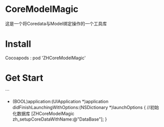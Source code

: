 # CoreModelMagic
这是一个将Coredata与Model绑定操作的一个工具库

# Install 
Cocoapods : pod 'ZHCoreModelMagic'

# Get Start
​```
- (BOOL)application:(UIApplication *)application didFinishLaunchingWithOptions:(NSDictionary *)launchOptions {
    //初始化数据库
    [ZHCoreModelMagic zh_setupCoreDataWithName:@"DataBase"];
}
```

